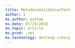 ```yaml
--- 
title: MetadataValidationTest 
author: 1 
ms.author: yazhao 
ms.date: 07/23/2018 
ms.topic: article 
ms.prod: .net 
ms.technology: devlang-csharp 
--- 
```

